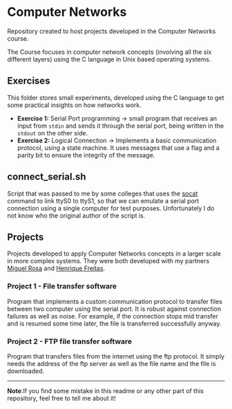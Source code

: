 # Computer Networks

Repository created to host projects developed in the Computer Networks course.

The Course focuses in computer network concepts (involving all the six different layers) using the C language in Unix based operating systems.

## Exercises 

This folder stores small experiments, developed using the C language to get some practical insights on how networks work.

- **Exercise 1:** Serial Port programming -> small program that receives an input from `stdin` and sends it through the serial port, being written in the `stdout` on the other side. 
- **Exercise 2:** Logical Connection -> Implements a basic communication protocol, using a state machine. It uses messages that use a flag and a parity bit to ensure the integrity of the message. 

## connect_serial.sh

Script that was passed to me by some colleges that uses the [socat](https://linux.die.net/man/1/socat) command to link ttyS0 to ttyS1, so that we can emulate a serial port connection using a single computer for test purposes. Unfortunately I do not know who the original author of the script is.

## Projects

Projects developed to apply Computer Networks concepts in a larger scale in more complex systems. They were both developed with my partners [Miguel Rosa](https://github.com/MSR19) and [Henrique Freitas](https://github.com/Hedwig8).

### Project 1 - File transfer software

Program that implements a custom communication protocol to transfer files between two computer using the serial port. It is robust against connection failures as well as noise. For example, if the connection stops mid transfer and is resumed some time later, the file is transferred successfully anyway.


### Project 2 - FTP file transfer software

Program that transfers files from the internet using the ftp protocol. It simply needs the address of the ftp server as well as the file name and the file is downloaded.

---

**Note**:If you find some mistake in this readme or any other part of this repository, feel free to tell me about it!
